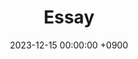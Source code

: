 ---
layout  : category
title   : Essay
summary : 
date    : 2023-12-15 00:00:00 +0900
updated : 2023-12-15 00:00:00 +0900
tag     : level-1 internal
toc     : true
public  : true
comment : false
parent  : [[/index]]
latex   : false
---